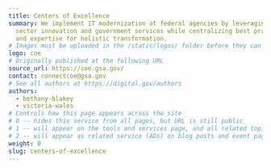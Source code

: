 ```yaml
---
title: Centers of Excellence
summary: We implement IT modernization at federal agencies by leveraging private
  sector innovation and government services while centralizing best practices
  and expertise for holistic transformation.
# Images must be uploaded in the /static/logos/ folder before they can be used here.
logo: coe
# Originally published at the following URL
source_url: https://coe.gsa.gov/
contact: connectcoe@gsa.gov
# See all authors at https://digital.gov/authors
authors:
  - bethany-blakey
  - victoria-wales
# Controls how this page appears across the site
# 0 -- hides this service from all pages, but URL is still public
# 1 -- will appear on the tools and services page, and all related topic pages
# 2 -- will appear as related service (ADs) on blog posts and event pages
weight: 0
slug: centers-of-excellence
---
```

